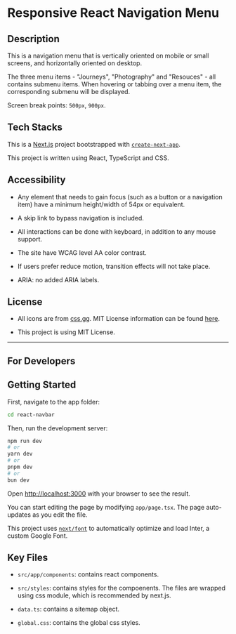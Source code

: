# Responsive React Navigation Menu

## Description

This is a navigation menu that is vertically oriented on mobile or small screens, and horizontally oriented on desktop.

The three menu items - "Journeys", "Photography" and "Resouces" - all contains submenu items. When hovering or tabbing over a menu item, the corresponding submenu will be displayed.

Screen break points: `500px`, `900px`.

## Tech Stacks
This is a [Next.js](https://nextjs.org/) project bootstrapped with [`create-next-app`](https://github.com/vercel/next.js/tree/canary/packages/create-next-app). 

This project is written using React, TypeScript and CSS.

## Accessibility

- Any element that needs to gain focus (such as a button or a navigation item) have a minimum height/width of 54px or equivalent.

-  A skip link to bypass navigation is included.

- All interactions can be done with keyboard, in addition to any mouse support.

- The site have WCAG level AA color contrast.

- If users prefer reduce motion, transition effects will not take place.

- ARIA: no added ARIA labels.

## License

- All icons are from [css.gg](https://css.gg/). MIT License information can be found [here](https://css.gg/doc/licence).

- This project is using MIT License.

---

## For Developers


## Getting Started

First, navigate to the app folder:

```bash
cd react-navbar
```

Then, run the development server:

```bash
npm run dev
# or
yarn dev
# or
pnpm dev
# or
bun dev
```

Open [http://localhost:3000](http://localhost:3000) with your browser to see the result.

You can start editing the page by modifying `app/page.tsx`. The page auto-updates as you edit the file.

This project uses [`next/font`](https://nextjs.org/docs/basic-features/font-optimization) to automatically optimize and load Inter, a custom Google Font.

## Key Files
- `src/app/components`: contains react components.

- `src/styles`: contains styles for the compoenents. The files are wrapped using css module, which is recommended by next.js.

- `data.ts`: contains a sitemap object.

- `global.css`: contains the global css styles.

